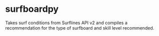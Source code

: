 # surfboardpy
Takes surf conditions from Surflines API v2 and compiles a recommendation for the type of surfboard and skill level recommended.
